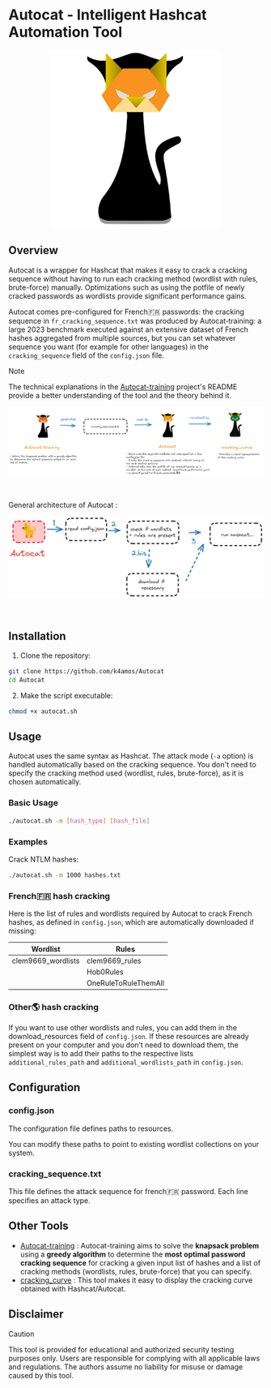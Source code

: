# Autocat - Intelligent Hashcat Automation Tool

<p align="center">
    <img src="tool/img/logo.png" style="height:350px">
</p>

## Overview

Autocat is a wrapper for Hashcat that makes it easy to crack a cracking sequence without having to run each cracking method (wordlist with rules, brute-force) manually. Optimizations such as using the potfile of newly cracked passwords as wordlists provide significant performance gains.

Autocat comes pre-configured for French🇫🇷 passwords: the cracking sequence in `fr_cracking_sequence.txt` was produced by Autocat‑training: a large 2023 benchmark executed against an extensive dataset of French hashes aggregated from multiple sources, but you can set whatever sequence you want (for example for other languages) in the `cracking_sequence` field of the `config.json` file.

> [!NOTE]
> The technical explanations in the [Autocat-training](https://github.com/k4amos/Autocat-training) project's README provide a better understanding of the tool and the theory behind it.

<p align="center">
    <img src="tool/img/summary.png">
</p>
<br>

General architecture of Autocat :

<p align="center">
    <img src="tool/img/archi.png">
</p>
<br>

## Installation

1. Clone the repository:
```bash
git clone https://github.com/k4amos/Autocat
cd Autocat
```

2. Make the script executable:
```bash
chmod +x autocat.sh
```

## Usage

Autocat uses the same syntax as Hashcat. The attack mode (`-a` option) is handled automatically based on the cracking sequence. You don't need to specify the cracking method used (wordlist, rules, brute-force), as it is chosen automatically.

### Basic Usage

```bash
./autocat.sh -m [hash_type] [hash_file]
```

### Examples

Crack NTLM hashes:
```bash
./autocat.sh -m 1000 hashes.txt
```

### French🇫🇷 hash cracking

Here is the list of rules and wordlists required by Autocat to crack French hashes, as defined in `config.json`, which are automatically downloaded if missing:

| Wordlist  | Rules |
| ------------- | ------------- |
| clem9669_wordlists  | clem9669_rules  |
|  | Hob0Rules  |
|  | OneRuleToRuleThemAll |



### Other🌎 hash cracking

If you want to use other wordlists and rules, you can add them in the download_resources field of `config.json`.
If these resources are already present on your computer and you don’t need to download them, the simplest way is to add their paths to the respective lists `additional_rules_path` and `additional_wordlists_path` in `config.json`.


## Configuration

### config.json

The configuration file defines paths to resources.

You can modify these paths to point to existing wordlist collections on your system.

### cracking_sequence.txt

This file defines the attack sequence for french🇫🇷 password. Each line specifies an attack type.

## Other Tools

- [Autocat-training](https://github.com/k4amos/Autocat-training) : Autocat-training aims to solve the **knapsack problem** using a **greedy algorithm** to determine the **most optimal password cracking sequence** for cracking a given input list of hashes and a list of cracking methods (wordlists, rules, brute-force) that you can specify.
- [cracking_curve](https://github.com/k4amos/cracking_curve) : This tool makes it easy to display the cracking curve obtained with Hashcat/Autocat.

## Disclaimer

> [!CAUTION]
> This tool is provided for educational and authorized security testing purposes only. Users are responsible for complying with all applicable laws and regulations. The authors assume no liability for misuse or damage caused by this tool.
